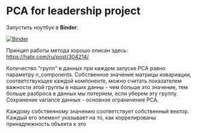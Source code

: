# PCA for leadership project

Запустить ноутбук в **Binder**:

[![Binder](https://mybinder.org/badge_logo.svg)](https://mybinder.org/v2/gh/kimaril/leadership-pca/master?filepath=PCA.draft.ipynb)


Принцип работы метода хорошо описан здесь: https://habr.com/ru/post/304214/

Количество "групп" в данных при каждом запуске PCA равно параметру n_components. Собственное значение матрицы ковариации, соответствующее каждой компоненте, можно считать показателем важности этой группы в наших данны - чем больше это значение, тем больше разброса в данных мы потеряем, если уберем эту группу. Сохранение variance данных - основное ограничение PCA.

Каждому собственному значению соответствует собственный вектор. Каждый его элемент указывает на то, как коррелированы принадлежность объекта к это
